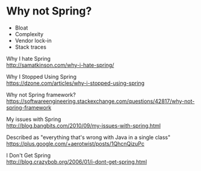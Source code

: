 Why not Spring?
===============

* Bloat
* Complexity
* Vendor lock-in
* Stack traces

Why I hate Spring<br>
<http://samatkinson.com/why-i-hate-spring/>

Why I Stopped Using Spring<br>
<https://dzone.com/articles/why-i-stopped-using-spring>

Why not Spring framework?<br>
<https://softwareengineering.stackexchange.com/questions/42817/why-not-spring-framework>

My issues with Spring<br>
<http://blog.bangbits.com/2010/09/my-issues-with-spring.html>

Described as "everything that's wrong with Java in a single class"<br>
<https://plus.google.com/+aerotwist/posts/1QhcnQizuPc>

I Don't Get Spring<br>
<http://blog.crazybob.org/2006/01/i-dont-get-spring.html>
